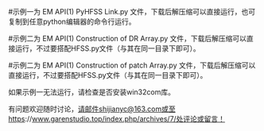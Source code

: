 #示例一为 EM API(1) PyHFSS Link.py 文件，下载后解压缩可以直接运行，也可复制到任意python编辑器的命令行运行。

#示例二为 EM API(1) Construction of DR Array.py 文件，下载后解压缩可以直接运行，不过要搭配HFSS.py文件（与其在同一目录下即可）。

#示例二为 EM API(1) Construction of patch Array.py 文件，下载后解压缩可以直接运行，不过要搭配HFSS.py文件（与其在同一目录下即可）。

如果示例一无法运行，请检查是否安装win32com库。

有问题欢迎随时讨论，请邮件shijianyc@163.com或至https://www.garenstudio.top/index.php/archives/7/处评论或留言！
